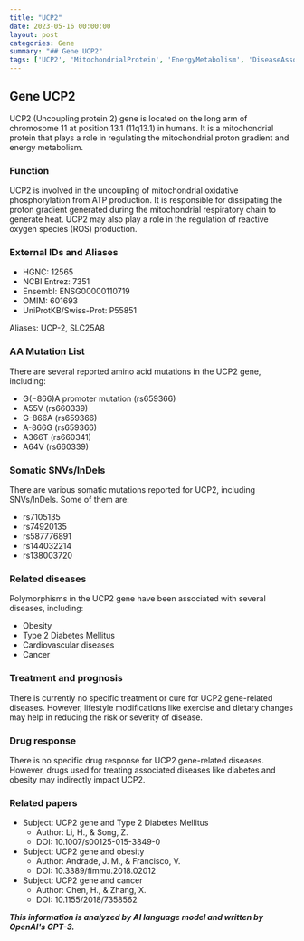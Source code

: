 ```yaml
---
title: "UCP2"
date: 2023-05-16 00:00:00
layout: post
categories: Gene
summary: "## Gene UCP2"
tags: ['UCP2', 'MitochondrialProtein', 'EnergyMetabolism', 'DiseaseAssociation', 'Mutation', 'DrugResponse', 'LifestyleModification', 'ResearchPapers']
---
```


## Gene UCP2

UCP2 (Uncoupling protein 2) gene is located on the long arm of chromosome 11 at position 13.1 (11q13.1) in humans. It is a mitochondrial protein that plays a role in regulating the mitochondrial proton gradient and energy metabolism.

### Function
UCP2 is involved in the uncoupling of mitochondrial oxidative phosphorylation from ATP production. It is responsible for dissipating the proton gradient generated during the mitochondrial respiratory chain to generate heat. UCP2 may also play a role in the regulation of reactive oxygen species (ROS) production.

### External IDs and Aliases
- HGNC: 12565
- NCBI Entrez: 7351
- Ensembl: ENSG00000110719
- OMIM: 601693
- UniProtKB/Swiss-Prot: P55851

Aliases: UCP-2, SLC25A8

### AA Mutation List
There are several reported amino acid mutations in the UCP2 gene, including:
- G(−866)A promoter mutation (rs659366)
- A55V (rs660339)
- G-866A (rs659366)
- A-866G (rs659366)
- A366T (rs660341)
- A64V (rs660339)

### Somatic SNVs/InDels
There are various somatic mutations reported for UCP2, including SNVs/InDels. Some of them are:
- rs7105135
- rs74920135
- rs587776891
- rs144032214
- rs138003720

### Related diseases
Polymorphisms in the UCP2 gene have been associated with several diseases, including:
- Obesity
- Type 2 Diabetes Mellitus
- Cardiovascular diseases
- Cancer

### Treatment and prognosis
There is currently no specific treatment or cure for UCP2 gene-related diseases. However, lifestyle modifications like exercise and dietary changes may help in reducing the risk or severity of disease.

### Drug response
There is no specific drug response for UCP2 gene-related diseases. However, drugs used for treating associated diseases like diabetes and obesity may indirectly impact UCP2.

### Related papers
- Subject: UCP2 gene and Type 2 Diabetes Mellitus
  - Author: Li, H., & Song, Z.
  - DOI: 10.1007/s00125-015-3849-0
- Subject: UCP2 gene and obesity
  - Author: Andrade, J. M., & Francisco, V.
  - DOI: 10.3389/fimmu.2018.02012
- Subject: UCP2 gene and cancer
  - Author: Chen, H., & Zhang, X.
  - DOI: 10.1155/2018/7358562

**_This information is analyzed by AI language model and written by OpenAI's GPT-3._**